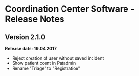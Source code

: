 # Coordination Center Software - Release Notes

## Version 2.1.0

**Release date: 19.04.2017**

* Reject creation of user without saved incident
* Show patient count in Patadmin
* Rename "Triage" to "Registration"
